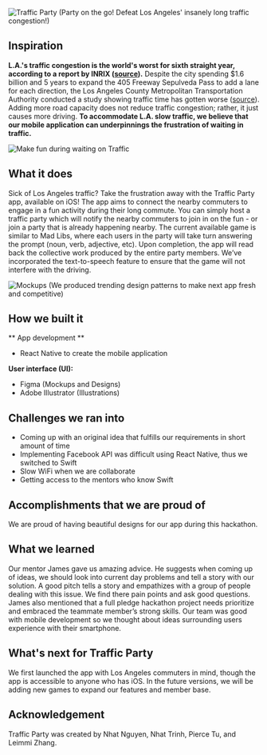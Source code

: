 ![Traffic Party](https://i.imgur.com/e6KbLoH.gif)
(Party on the go! Defeat Los Angeles' insanely long traffic congestion!)

## Inspiration
**L.A.'s traffic congestion is the world's worst for sixth straight year, according to a report by INRIX ([source](https://www.latimes.com/local/lanow/la-me-la-worst-traffic-20180206-story.html)).** Despite the city spending $1.6 billion and 5 years to expand the 405 Freeway Sepulveda Pass to add a lane for each direction, the Los Angeles County Metropolitan Transportation Authority conducted a study showing traffic time has gotten worse ([source](https://www.scpr.org/blogs/economy/2014/10/10/17413/405-traffic-a-little-slower-after-1-billion-upgrad)). Adding more road capacity does not reduce traffic congestion; rather, it just causes more driving. **To accommodate L.A. slow traffic, we believe that our mobile application can underpinnings the frustration of waiting in traffic.**

![Make fun during waiting on Traffic](https://i.imgur.com/4Duxjaq.gif)

## What it does
Sick of Los Angeles traffic? Take the frustration away with the Traffic Party app, available on iOS! 
The app aims to connect the nearby commuters to engage in a fun activity during their long commute.  You can simply host a traffic party which will notify the nearby commuters to join in on the fun - or join a party that is already happening nearby. The current available game is similar to Mad Libs, where each users in the party will take turn answering the prompt (noun, verb, adjective, etc). Upon completion, the app will read back the collective work produced by the entire party members. We’ve incorporated the text-to-speech feature to ensure that the game will not interfere with the driving.

![Mockups](https://i.imgur.com/SxK8TdT.png)
(We produced trending design patterns to make next app fresh and competitive)

## How we built it
** App development **
- React Native to create the mobile application

**User interface (UI):**
- Figma (Mockups and Designs)
- Adobe Illustrator (Illustrations)

## Challenges we ran into
- Coming up with an original idea that fulfills our requirements in short amount of time
- Implementing Facebook API was difficult using React Native, thus we switched to Swift  
- Slow WiFi when we are collaborate
- Getting access to the mentors who know Swift

## Accomplishments that we are proud of
We are proud of having beautiful designs for our app during this hackathon. 

## What we learned
Our mentor James gave us amazing advice. He suggests when coming up of ideas, we should look into current day problems and tell a story with our solution. A good pitch tells a story and empathizes with a group of people dealing with this issue. We find there pain points and ask good questions. James also mentioned that a full pledge hackathon project needs prioritize and embraced the teammate member’s strong skills. Our team was good with mobile development so we thought about ideas surrounding users experience with their smartphone.

## What's next for Traffic Party
We first launched the app with Los Angeles commuters in mind, though the app is accessible to anyone who has iOS. In the future versions, we will be adding new games to expand our features and member base.

## Acknowledgement
Traffic Party was created by Nhat Nguyen, Nhat Trinh, Pierce Tu, and Leimmi Zhang.
